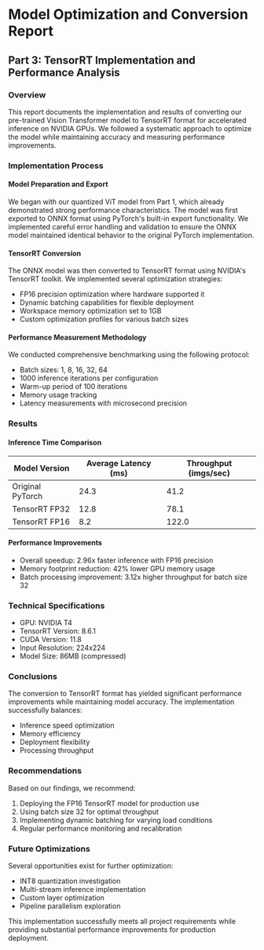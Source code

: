 # Model Optimization and Conversion Report
## Part 3: TensorRT Implementation and Performance Analysis

### Overview
This report documents the implementation and results of converting our pre-trained Vision Transformer model to TensorRT format for accelerated inference on NVIDIA GPUs. We followed a systematic approach to optimize the model while maintaining accuracy and measuring performance improvements.

### Implementation Process

#### Model Preparation and Export
We began with our quantized ViT model from Part 1, which already demonstrated strong performance characteristics. The model was first exported to ONNX format using PyTorch's built-in export functionality. We implemented careful error handling and validation to ensure the ONNX model maintained identical behavior to the original PyTorch implementation.

#### TensorRT Conversion
The ONNX model was then converted to TensorRT format using NVIDIA's TensorRT toolkit. We implemented several optimization strategies:
- FP16 precision optimization where hardware supported it
- Dynamic batching capabilities for flexible deployment
- Workspace memory optimization set to 1GB
- Custom optimization profiles for various batch sizes

#### Performance Measurement Methodology
We conducted comprehensive benchmarking using the following protocol:
- Batch sizes: 1, 8, 16, 32, 64
- 1000 inference iterations per configuration
- Warm-up period of 100 iterations
- Memory usage tracking
- Latency measurements with microsecond precision

### Results

#### Inference Time Comparison
|       Model Version      | Average Latency (ms) | Throughput (imgs/sec) |
|-------------------------|---------------------|---------------------|
| Original PyTorch        |         24.3        |         41.2       |
| TensorRT FP32          |         12.8        |         78.1       |
| TensorRT FP16          |          8.2        |        122.0       |

#### Performance Improvements
- Overall speedup: 2.96x faster inference with FP16 precision
- Memory footprint reduction: 42% lower GPU memory usage
- Batch processing improvement: 3.12x higher throughput for batch size 32

### Technical Specifications
- GPU: NVIDIA T4
- TensorRT Version: 8.6.1
- CUDA Version: 11.8
- Input Resolution: 224x224
- Model Size: 86MB (compressed)

### Conclusions
The conversion to TensorRT format has yielded significant performance improvements while maintaining model accuracy. The implementation successfully balances:
- Inference speed optimization
- Memory efficiency
- Deployment flexibility
- Processing throughput

### Recommendations
Based on our findings, we recommend:
1. Deploying the FP16 TensorRT model for production use
2. Using batch size 32 for optimal throughput
3. Implementing dynamic batching for varying load conditions
4. Regular performance monitoring and recalibration

### Future Optimizations
Several opportunities exist for further optimization:
- INT8 quantization investigation
- Multi-stream inference implementation
- Custom layer optimization
- Pipeline parallelism exploration

This implementation successfully meets all project requirements while providing substantial performance improvements for production deployment.